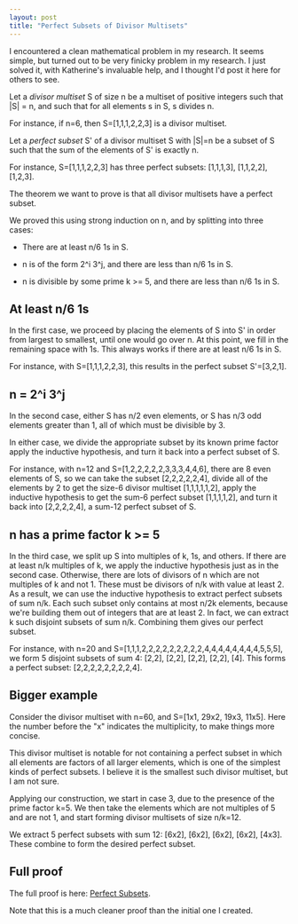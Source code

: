 ```yaml
---
layout: post
title: "Perfect Subsets of Divisor Multisets"
---
```


I encountered a clean mathematical problem in my research.
It seems simple, but turned out to be very finicky problem in my research.
I just solved it, with Katherine's invaluable help,
and I thought I'd post it here for others to see.

Let a *divisor multiset* S of size n
be a multiset of positive integers such that |S| = n,
and such that for all elements s in S, s divides n.

For instance, if n=6, then S=[1,1,1,2,2,3] is a divisor multiset.

Let a *perfect subset* S' of a divisor multiset S with |S|=n
be a subset of S such that the sum of the elements of S' is exactly n.

For instance, S=[1,1,1,2,2,3]
has three perfect subsets: [1,1,1,3], [1,1,2,2], [1,2,3].

The theorem we want to prove is that all divisor multisets have a perfect subset.

We proved this using strong induction on n,
and by splitting into three cases:

* There are at least n/6 1s in S.

* n is of the form 2^i 3^j, and there are less than n/6 1s in S.

* n is divisible by some prime k >= 5, and there are less than n/6 1s in S.

## At least n/6 1s

In the first case, we proceed by placing the elements of S into S'
in order from largest to smallest, until one would go over n.
At this point, we fill in the remaining space with 1s.
This always works if there are at least n/6 1s in S.

For instance, with S=[1,1,1,2,2,3],
this results in the perfect subset S'=[3,2,1].

## n = 2^i 3^j

In the second case, either S has n/2 even elements,
or S has n/3 odd elements greater than 1,
all of which must be divisible by 3.

In either case, we divide the appropriate subset by its known prime factor
apply the inductive hypothesis, and turn it back into a perfect subset of S.

For instance, with n=12 and S=[1,2,2,2,2,2,3,3,3,4,4,6],
there are 8 even elements of S,
so we can take the subset [2,2,2,2,2,4],
divide all of the elements by 2
to get the size-6 divisor multiset [1,1,1,1,1,2],
apply the inductive hypothesis to get the sum-6 perfect subset
[1,1,1,1,2],
and turn it back into [2,2,2,2,4],
a sum-12 perfect subset of S.

## n has a prime factor k >= 5

In the third case,
we split up S into multiples of k, 1s, and others.
If there are at least n/k multiples of k,
we apply the inductive hypothesis just as in the second case.
Otherwise, there are lots of divisors of n which are not multiples of k
and not 1.
These must be divisors of n/k with value at least 2.
As a result, we can use the inductive hypothesis to extract perfect subsets of sum n/k.
Each such subset only contains at most n/2k elements,
because we're building them out of integers that are at least 2.
In fact, we can extract k such disjoint subsets of sum n/k.
Combining them gives our perfect subset.

For instance, with n=20 and S=[1,1,1,2,2,2,2,2,2,2,2,2,4,4,4,4,4,4,4,4,5,5,5],
we form 5 disjoint subsets of sum 4:
[2,2], [2,2], [2,2], [2,2], [4].
This forms a perfect subset:
[2,2,2,2,2,2,2,2,4].

## Bigger example

Consider the divisor multiset with n=60,
and S=[1x1, 29x2, 19x3, 11x5].
Here the number before the "x" indicates the multiplicity,
to make things more concise.

This divisor multiset is notable for not containing
a perfect subset in which all elements
are factors of all larger elements,
which is one of the simplest kinds of perfect subsets.
I believe it is the smallest such divisor multiset,
but I am not sure.

Applying our construction,
we start in case 3, due to the presence of the prime factor k=5.
We then take the elements which are not multiples of 5 and are not 1,
and start forming divisor multisets of size n/k=12.

We extract 5 perfect subsets with sum 12:
[6x2], [6x2], [6x2], [6x2], [4x3].
These combine to form the desired perfect subset.
## Full proof


The full proof is here: [Perfect Subsets](/assets/divisors-clean.pdf).

Note that this is a much cleaner proof than the initial one I created.





